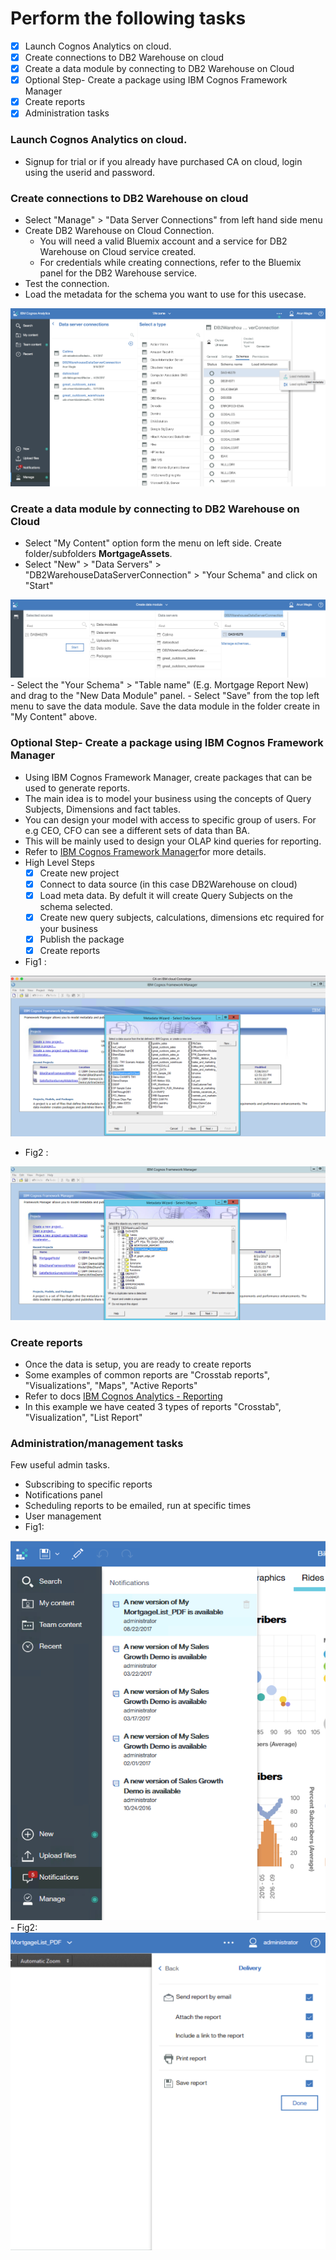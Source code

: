 
# Perform the following tasks
- [x] Launch Cognos Analytics on cloud.
- [x] Create connections to DB2 Warehouse on cloud
- [x] Create a data module by connecting to DB2 Warehouse on Cloud
- [x] Optional Step- Create a package using IBM Cognos Framework Manager
- [x] Create reports 
- [x] Administration tasks 

### Launch Cognos Analytics on cloud.
- Signup for trial or if you already have purchased CA on cloud, login using the userid and password.

### Create connections to DB2 Warehouse on cloud
- Select "Manage" > "Data Server Connections" from left hand side menu 
- Create DB2 Warehouse on Cloud Connection. 
  - You will need a valid Bluemix account and a service for DB2 Warehouse on Cloud service created.
  - For credentials while creating connections, refer to the Bluemix panel for the DB2 Warehouse service.     
- Test the connection.
- Load the metadata for the schema you want to use for this usecase.
<img src="https://github.com/arunwagle/DemoRepo/blob/master/clients/Mizuho/images/CA_DataConnections.png">

### Create a data module by connecting to DB2 Warehouse on Cloud
- Select "My Content" option form the menu on left side. Create folder/subfolders **MortgageAssets**. 
- Select "New" > "Data Servers" > "DB2WarehouseDataServerConnection"  > "Your Schema" and click on "Start" 
<img src="https://github.com/arunwagle/DemoRepo/blob/master/clients/Mizuho/images/CA_DataConnections_1.png">
- Select the "Your Schema" > "Table name" (E.g. Mortgage Report New) and drag to the "New Data Module" panel.
- Select "Save" from the top left menu to save the data module. Save the data module in the folder create in "My Content" above.

### Optional Step- Create a package using IBM Cognos Framework Manager
- Using IBM Cognos Framework Manager, create packages that can be used to generate reports. 
- The main idea is to model your business using the concepts of Query Subjects, Dimensions and fact tables.
- You can design your model with access to specific group of users. For e.g CEO, CFO can see a different sets of data than BA.
- This will be mainly used to design your OLAP kind queries for reporting.
- Refer to [IBM Cognos Framework Manager](http://public.dhe.ibm.com/software/data/cognos/documentation/docs/en/11.0.0/ug_fm.pdf )for more details.
- High Level Steps
  - [x] Create new project
  - [x] Connect to data source (in this case DB2Warehouse on cloud)
  - [x] Load meta data. By defult it will create Query Subjects on the schema selected. 
  - [x] Create new query subjects, calculations, dimensions etc required for your business
  - [x] Publish the package
  - [x] Create reports

- Fig1 : 
<img src="https://github.com/arunwagle/DemoRepo/blob/master/clients/Mizuho/images/CA_Frameworkmanager_step0.png">

- Fig2 : 
<img src="https://github.com/arunwagle/DemoRepo/blob/master/clients/Mizuho/images/CA_Frameworkmanager_step1.png">

### Create reports 
- Once the data is setup, you are ready to create reports
- Some examples of common reports are "Crosstab reports", "Visualizations", "Maps", "Active Reports"
- Refer to docs [IBM Cognos Analytics - Reporting](http://public.dhe.ibm.com/software/data/cognos/documentation/docs/en/11.0.0/ug_cr_rptstd.pdf)
- In this example we have ceated 3 types of reports "Crosstab", "Visualization", "List Report"

### Administration/management tasks
Few useful admin tasks.
- Subscribing to specific reports
- Notifications panel
- Scheduling reports to be emailed, run at specific times
- User management
- Fig1: 
<img src="https://github.com/arunwagle/DemoRepo/blob/master/clients/Mizuho/images/CA_Notifications.png">
- Fig2: 
<img src="https://github.com/arunwagle/DemoRepo/blob/master/clients/Mizuho/images/CA_Subscribe.png">


